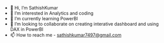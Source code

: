 - 👋 Hi, I’m SathishKumar
- 👀 I’m interested in Analytics and coding
- 🌱 I’m currently learning PowerBI
- 💞️ I’m looking to collaborate on creating interative dashboard and using DAX in PowerBI 
- 📫 How to reach me - sathishkumar7497@gmail.com

<!---
SsK2622/SsK2622 is a ✨ special ✨ repository because its `README.md` (this file) appears on your GitHub profile.
You can click the Preview link to take a look at your changes.
--->
